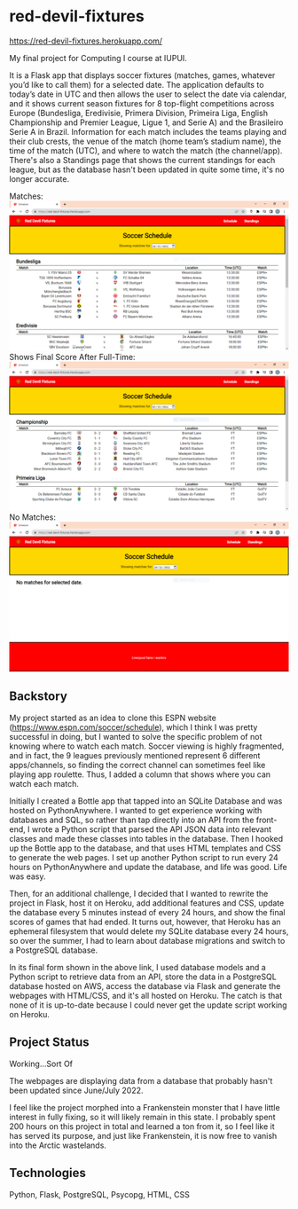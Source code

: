 # red-devil-fixtures
https://red-devil-fixtures.herokuapp.com/

My final project for Computing I course at IUPUI.

It is a Flask app that displays soccer fixtures (matches, games, whatever you’d like to call them) for a selected date. The application defaults to today’s date in UTC and then allows the user to select the date via calendar, and it shows current season fixtures for 8 top-flight competitions across Europe (Bundesliga, Eredivisie, Primera Division, Primeira Liga, English Championship and Premier League, Ligue 1, and Serie A) and the Brasileiro Serie A in Brazil. Information for each match includes the teams playing and their club crests, the venue of the match (home team’s stadium name), the time of the match (UTC), and where to watch the match (the channel/app). There's also a Standings page that shows the current standings for each league, but as the database hasn't been updated in quite some time, it's no longer accurate.

Matches:
[![red-devil-matches](https://github.com/conshipl/red-devil-fixtures/blob/main/red-devil-matches.PNG)](github.com/conshipl)
Shows Final Score After Full-Time:
[![red-devil-fulltime](https://github.com/conshipl/red-devil-fixtures/blob/main/red-devil-fulltime.PNG)]()
No Matches:
[![red-devil-no-matches](https://github.com/conshipl/red-devil-fixtures/blob/main/red-devil-no-matches.PNG)](github.com/conshipl)


## Backstory
My project started as an idea to clone this ESPN website (https://www.espn.com/soccer/schedule), which I think I was pretty successful in doing, but I wanted to solve the specific problem of not knowing where to watch each match. Soccer viewing is highly fragmented, and in fact, the 9 leagues previously mentioned represent 6 different apps/channels, so finding the correct channel can sometimes feel like playing app roulette. Thus, I added a column that shows where you can watch each match.

Initially I created a Bottle app that tapped into an SQLite Database and was hosted on PythonAnywhere. I wanted to get experience working with databases and SQL, so rather than tap directly into an API from the front-end, I wrote a Python script that parsed the API JSON data into relevant classes and made these classes into tables in the database. Then I hooked up the Bottle app to the database, and that uses HTML templates and CSS to generate the web pages. I set up another Python script to run every 24 hours on PythonAnywhere and update the database, and life was good. Life was easy.

Then, for an additional challenge, I decided that I wanted to rewrite the project in Flask, host it on Heroku, add additional features and CSS, update the database every 5 minutes instead of every 24 hours, and show the final scores of games that had ended. It turns out, however, that Heroku has an ephemeral filesystem that would delete my SQLite database every 24 hours, so over the summer, I had to learn about database migrations and switch to a PostgreSQL database.

In its final form shown in the above link, I used database models and a Python script to retrieve data from an API, store the data in a PostgreSQL database hosted on AWS, access the database via Flask and generate the webpages with HTML/CSS, and it's all hosted on Heroku. The catch is that none of it is up-to-date because I could never get the update script working on Heroku.

## Project Status
Working...Sort Of

The webpages are displaying data from a database that probably hasn't been updated since June/July 2022.

I feel like the project morphed into a Frankenstein monster that I have little interest in fully fixing, so it will likely remain in this state. I probably spent 200 hours on this project in total and learned a ton from it, so I feel like it has served its purpose, and just like Frankenstein, it is now free to vanish into the Arctic wastelands.

## Technologies
Python, Flask, PostgreSQL, Psycopg, HTML, CSS
